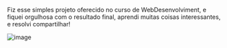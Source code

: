 Fiz esse simples projeto oferecido no curso de WebDesenvolviment, e fiquei orgulhosa com o resultado final, aprendi muitas coisas interessantes, e resolvi compartilhar! 

![image](https://github.com/ferchoinatski/Login/assets/138821111/add565a5-7c2b-4439-959c-5c57cef14a8c)
